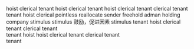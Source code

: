 hoist
clerical 
tenant 
hoist
clerical 
tenant 
hoist
clerical 
tenant 
clerical 
tenant  
tenant 
hoist
clerical
pointless
reallocate 
sender 
freehold 
adman 
holding company 
stimulus 
stimulus 鼓励，促进因素
stimulus 
tenant 
hoist
clerical 
tenant 
clerical 
tenant  
tenant 
hoist
hoist
clerical 
tenant 
clerical 
tenant  
tenant 